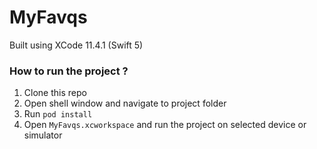 # MyFavqs

Built using XCode 11.4.1 (Swift 5)

### How to run the project ?

1. Clone this repo
1. Open shell window and navigate to project folder
1. Run `pod install`
1. Open `MyFavqs.xcworkspace` and run the project on selected device or simulator
